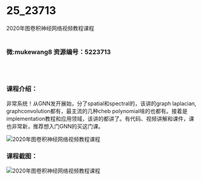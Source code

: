 # 25_23713
2020年图卷积神经网络视频教程课程
<br/></br>
<h3>微:mukewang8 资源编号：5223713</h3>
<br/></br>
<h3>课程介绍：</h3>
<p>非常系统！从GNN发开展始，分了spatial和spectral的，该讲的graph laplacian, graphconvolution都有，最主流的几种cheb polynomial啥的也都有。接着是implementation教程和应用领域，该讲的都讲了。有代码、视频讲解和课件，课也非常新，推荐想入门GNN的买这门课。</p>
<p><img src="https://www.ko996.com/wp-content/uploads/img/2022/04/1-53-300x222.png" alt="2020年图卷积神经网络视频教程课程"></p>
<div class="info-desc">
<h3>课程截图：</h3>
<p><img src="https://www.ko996.com/wp-content/uploads/img/2022/04/2-39.png" alt="2020年图卷积神经网络视频教程课程"></p>


			
</div>
